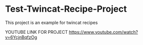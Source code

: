# Test-Twincat-Recipe-Project
This project is an example for twincat recipes


YOUTUBE LINK FOR PROJECT
https://www.youtube.com/watch?v=6YcjnBqfzOg
